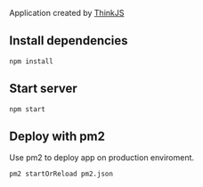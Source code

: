
Application created by [ThinkJS](http://www.thinkjs.org)

## Install dependencies



```
npm install
```

## Start server

```
npm start
```

## Deploy with pm2

Use pm2 to deploy app on production enviroment.

```
pm2 startOrReload pm2.json
```
